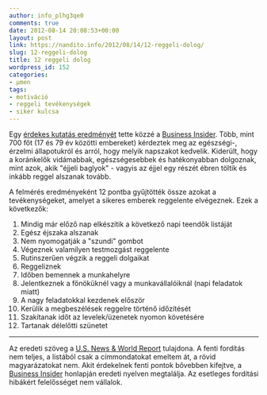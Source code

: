 ```yaml
---
author: info_plhg3qe0
comments: true
date: 2012-08-14 20:08:53+00:00
layout: post
link: https://nandito.info/2012/08/14/12-reggeli-dolog/
slug: 12-reggeli-dolog
title: 12 reggeli dolog
wordpress_id: 152
categories:
- μmen
tags:
- motiváció
- reggeli tevékenységek
- siker kulcsa
---
```


Egy [érdekes kutatás eredményét](www.businessinsider.com/12-things-killer-employees-do-before-noon-2012-8) tette közzé a [Business Insider](http://www.businessinsider.com). Több, mint 700 főt (17 és 79 év közötti embereket) kérdeztek meg az egészségi-, érzelmi állapotukról és arról, hogy melyik napszakot kedvelik. Kiderült, hogy a koránkelők vidámabbak, egészségesebbek és hatékonyabban dolgoznak, mint azok, akik "éjjeli baglyok" - vagyis az éjjel egy részét ébren töltik és inkább reggel alszanak tovább.

A felmérés eredményeként 12 pontba gyűjtötték össze azokat a tevékenységeket, amelyet a sikeres emberek reggelente elvégeznek. Ezek a következők:

1. Mindig már előző nap elkészítik a következő napi teendők listáját
2. Egész éjszaka alszanak
3. Nem nyomogatják a "szundi" gombot
4. Végeznek valamilyen testmozgást reggelente
5. Rutinszerűen végzik a reggeli dolgaikat
6. Reggeliznek
7. Időben bemennek a munkahelyre
8. Jelentkeznek a főnöküknél vagy a munkavállalóiknál (napi feladatok miatt)
9. A nagy feladatokkal kezdenek először
10. Kerülik a megbeszélések reggelre történő időzítését
11. Szakítanak időt az levelek/üzenetek nyomon követésére
12. Tartanak délelőtti szünetet

___

Az eredeti szöveg a [U.S. News & World Report](http://www.usnews.com/) tulajdona. A fenti fordítás nem teljes, a listából csak a címmondatokat emeltem át, a rövid magyarázatokat nem. Akit érdekelnek fenti pontok bővebben kifejtve, a [Business Insider](www.businessinsider.com/12-things-killer-employees-do-before-noon-2012-8) honlapján eredeti nyelven megtalálja. Az esetleges fordítási hibákért felelősséget nem vállalok.

